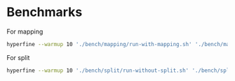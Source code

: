 # Benchmarks

For mapping
```bash
hyperfine --warmup 10 './bench/mapping/run-with-mapping.sh' './bench/mapping/run-without-mapping.sh' 
```

For split
```bash
hyperfine --warmup 10 './bench/split/run-without-split.sh' './bench/split/run-split.sh'
```
